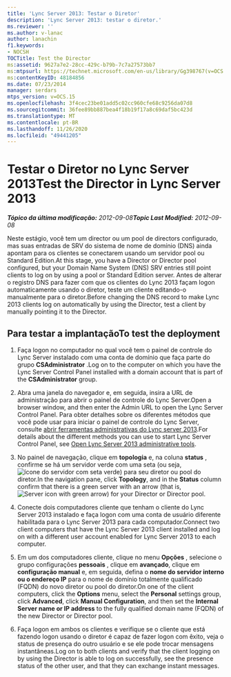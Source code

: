 ```yaml
---
title: 'Lync Server 2013: Testar o Diretor'
description: 'Lync Server 2013: testar o diretor.'
ms.reviewer: ''
ms.author: v-lanac
author: lanachin
f1.keywords:
- NOCSH
TOCTitle: Test the Director
ms:assetid: 9627a7e2-28cc-429c-b79b-7c7a27573bb7
ms:mtpsurl: https://technet.microsoft.com/en-us/library/Gg398767(v=OCS.15)
ms:contentKeyID: 48184856
ms.date: 07/23/2014
manager: serdars
mtps_version: v=OCS.15
ms.openlocfilehash: 3f4cec23be01add5c02cc960cfe68c9256da07d8
ms.sourcegitcommit: 36fee89bb887bea4f18b19f17a8c69daf5bc423d
ms.translationtype: MT
ms.contentlocale: pt-BR
ms.lasthandoff: 11/26/2020
ms.locfileid: "49441205"
---
```

# <a name="test-the-director-in-lync-server-2013"></a><span data-ttu-id="e65c2-103">Testar o Diretor no Lync Server 2013</span><span class="sxs-lookup"><span data-stu-id="e65c2-103">Test the Director in Lync Server 2013</span></span>

<div data-xmlns="http://www.w3.org/1999/xhtml">

<div class="topic" data-xmlns="http://www.w3.org/1999/xhtml" data-msxsl="urn:schemas-microsoft-com:xslt" data-cs="https://msdn.microsoft.com/">

<div data-asp="https://msdn2.microsoft.com/asp">



</div>

<div id="mainSection">

<div id="mainBody"><span data-ttu-id="e65c2-104">

<span> </span></span><span class="sxs-lookup"><span data-stu-id="e65c2-104">

<span> </span></span></span>

<span data-ttu-id="e65c2-105">_**Tópico da última modificação:** 2012-09-08_</span><span class="sxs-lookup"><span data-stu-id="e65c2-105">_**Topic Last Modified:** 2012-09-08_</span></span>

<span data-ttu-id="e65c2-106">Neste estágio, você tem um director ou um pool de directors configurado, mas suas entradas de SRV do sistema de nome de domínio (DNS) ainda apontam para os clientes se conectarem usando um servidor pool ou Standard Edition.</span><span class="sxs-lookup"><span data-stu-id="e65c2-106">At this stage, you have a Director or Director pool configured, but your Domain Name System (DNS) SRV entries still point clients to log on by using a pool or Standard Edition server.</span></span> <span data-ttu-id="e65c2-107">Antes de alterar o registro DNS para fazer com que os clientes do Lync 2013 façam logon automaticamente usando o diretor, teste um cliente editando-o manualmente para o diretor.</span><span class="sxs-lookup"><span data-stu-id="e65c2-107">Before changing the DNS record to make Lync 2013 clients log on automatically by using the Director, test a client by manually pointing it to the Director.</span></span>

<div>

## <a name="to-test-the-deployment"></a><span data-ttu-id="e65c2-108">Para testar a implantação</span><span class="sxs-lookup"><span data-stu-id="e65c2-108">To test the deployment</span></span>

1.  <span data-ttu-id="e65c2-109">Faça logon no computador no qual você tem o painel de controle do Lync Server instalado com uma conta de domínio que faça parte do grupo **CSAdministrator** .</span><span class="sxs-lookup"><span data-stu-id="e65c2-109">Log on to the computer on which you have the Lync Server Control Panel installed with a domain account that is part of the **CSAdministrator** group.</span></span>

2.  <span data-ttu-id="e65c2-110">Abra uma janela do navegador e, em seguida, insira a URL de administração para abrir o painel de controle do Lync Server.</span><span class="sxs-lookup"><span data-stu-id="e65c2-110">Open a browser window, and then enter the Admin URL to open the Lync Server Control Panel.</span></span> <span data-ttu-id="e65c2-111">Para obter detalhes sobre os diferentes métodos que você pode usar para iniciar o painel de controle do Lync Server, consulte [abrir ferramentas administrativas do Lync server 2013](lync-server-2013-open-lync-server-administrative-tools.md).</span><span class="sxs-lookup"><span data-stu-id="e65c2-111">For details about the different methods you can use to start Lync Server Control Panel, see [Open Lync Server 2013 administrative tools](lync-server-2013-open-lync-server-administrative-tools.md).</span></span>

3.  <span data-ttu-id="e65c2-112">No painel de navegação, clique em **topologia** e, na coluna **status** , confirme se há um servidor verde com uma seta (ou seja, ![ícone do servidor com seta verde](images/Gg398767.2263cdb7-7e60-457a-a528-a3a082bd051b(OCS.15).jpg "Ícone do servidor com seta verde")) para seu diretor ou pool do diretor.</span><span class="sxs-lookup"><span data-stu-id="e65c2-112">In the navigation pane, click **Topology**, and in the **Status** column confirm that there is a green server with an arrow (that is, ![Server icon with green arrow](images/Gg398767.2263cdb7-7e60-457a-a528-a3a082bd051b(OCS.15).jpg "Server icon with green arrow")) for your Director or Director pool.</span></span>

4.  <span data-ttu-id="e65c2-113">Conecte dois computadores cliente que tenham o cliente do Lync Server 2013 instalado e faça logon com uma conta de usuário diferente habilitada para o Lync Server 2013 para cada computador.</span><span class="sxs-lookup"><span data-stu-id="e65c2-113">Connect two client computers that have the Lync Server 2013 client installed and log on with a different user account enabled for Lync Server 2013 to each computer.</span></span>

5.  <span data-ttu-id="e65c2-114">Em um dos computadores cliente, clique no menu **Opções** , selecione o grupo configurações **pessoais** , clique em **avançado**, clique em **configuração manual** e, em seguida, defina o **nome do servidor interno ou o endereço IP** para o nome de domínio totalmente qualificado (FQDN) do novo diretor ou pool do diretor.</span><span class="sxs-lookup"><span data-stu-id="e65c2-114">On one of the client computers, click the **Options** menu, select the **Personal** settings group, click **Advanced**, click **Manual Configuration**, and then set the **Internal Server name or IP address** to the fully qualified domain name (FQDN) of the new Director or Director pool.</span></span>

6.  <span data-ttu-id="e65c2-115">Faça logon em ambos os clientes e verifique se o cliente que está fazendo logon usando o diretor é capaz de fazer logon com êxito, veja o status de presença do outro usuário e se ele pode trocar mensagens instantâneas.</span><span class="sxs-lookup"><span data-stu-id="e65c2-115">Log on to both clients and verify that the client logging on by using the Director is able to log on successfully, see the presence status of the other user, and that they can exchange instant messages.</span></span>

<span data-ttu-id="e65c2-116"></div>

</div>

<span> </span>

</div>

</div>

</span><span class="sxs-lookup"><span data-stu-id="e65c2-116"></div>

</div>

<span> </span>

</div>

</div>

</span></span></div>

